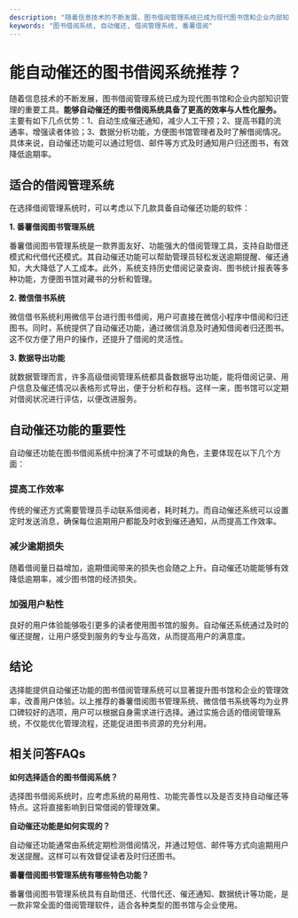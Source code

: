 ```yaml
---
description: "随着信息技术的不断发展，图书借阅管理系统已成为现代图书馆和企业内部知识管理的重要工具。**能够自动催还的图书借阅系统具备了更高的效率与人性化服务。** 主要有如下几点优势：1、自动生成催还通知，减少人工干预；2、提高书籍的流通率，增强读者体验；3、数据分析功能，方便图书馆管理者及时了解借阅情况。具体来说，自动催还功能可以通过短信、邮件等方式及时通知用户归还图书，有效降低逾期率。"
keywords: "图书借阅系统, 自动催还, 借阅管理系统, 番薯借阅"
---
```

# 能自动催还的图书借阅系统推荐？

随着信息技术的不断发展，图书借阅管理系统已成为现代图书馆和企业内部知识管理的重要工具。**能够自动催还的图书借阅系统具备了更高的效率与人性化服务。** 主要有如下几点优势：1、自动生成催还通知，减少人工干预；2、提高书籍的流通率，增强读者体验；3、数据分析功能，方便图书馆管理者及时了解借阅情况。具体来说，自动催还功能可以通过短信、邮件等方式及时通知用户归还图书，有效降低逾期率。

## 适合的借阅管理系统

在选择借阅管理系统时，可以考虑以下几款具备自动催还功能的软件：

**1. 番薯借阅图书管理系统**

番薯借阅图书管理系统是一款界面友好、功能强大的借阅管理工具，支持自助借还模式和代借代还模式。其自动催还功能可以帮助管理员轻松发送逾期提醒、催还通知，大大降低了人工成本。此外，系统支持历史借阅记录查询、图书统计报表等多种功能，方便图书馆对藏书的分析和管理。

**2. 微信借书系统**

微信借书系统利用微信平台进行图书借阅，用户可直接在微信小程序中借阅和归还图书。同时，系统提供了自动催还功能，通过微信消息及时通知借阅者归还图书。这不仅方便了用户的操作，还提升了借阅的灵活性。

**3. 数据导出功能**

就数据管理而言，许多高级借阅管理系统都具备数据导出功能，能将借阅记录、用户信息及催还情况以表格形式导出，便于分析和存档。这样一来，图书馆可以定期对借阅状况进行评估，以便改进服务。

## 自动催还功能的重要性

自动催还功能在图书借阅系统中扮演了不可或缺的角色，主要体现在以下几个方面：

### 提高工作效率

传统的催还方式需要管理员手动联系借阅者，耗时耗力。而自动催还系统可以设置定时发送消息，确保每位逾期用户都能及时收到催还通知，从而提高工作效率。

### 减少逾期损失

随着借阅量日益增加，逾期借阅带来的损失也会随之上升。自动催还功能能够有效降低逾期率，减少图书馆的经济损失。

### 加强用户粘性

良好的用户体验能够吸引更多的读者使用图书馆的服务。自动催还系统通过及时的催还提醒，让用户感受到服务的专业与高效，从而提高用户的满意度。

## 结论

选择能提供自动催还功能的图书借阅管理系统可以显著提升图书馆和企业的管理效率，改善用户体验。以上推荐的番薯借阅图书管理系统、微信借书系统等均为业界口碑较好的选项，用户可以根据自身需求进行选择。通过实施合适的借阅管理系统，不仅能优化管理流程，还能促进图书资源的充分利用。

## 相关问答FAQs

**如何选择适合的图书借阅系统？**

选择图书借阅系统时，应考虑系统的易用性、功能完善性以及是否支持自动催还等特点。这将直接影响到日常借阅的管理效果。

**自动催还功能是如何实现的？**

自动催还功能通常由系统定期检测借阅情况，并通过短信、邮件等方式向逾期用户发送提醒。这样可以有效督促读者及时归还图书。

**番薯借阅图书管理系统有哪些特色功能？**

番薯借阅图书管理系统具有自助借还、代借代还、催还通知、数据统计等功能，是一款非常全面的借阅管理软件，适合各种类型的图书馆与企业使用。
